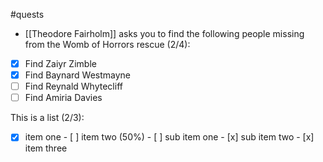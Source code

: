 #quests

- [[Theodore Fairholm]] asks you to find the following people missing from the Womb of Horrors rescue (2/4):

- [x]  Find Zaiyr Zimble
- [x]  Find Baynard Westmayne
- [ ]  Find Reynald Whytecliff
- [ ]  Find Amiria Davies

This is a list (2/3):
- [x] item one - [ ] item two (50%) - [ ] sub item one - [x] sub item two - [x] item three